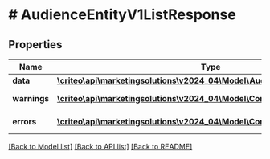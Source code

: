 # # AudienceEntityV1ListResponse

## Properties

Name | Type | Description | Notes
------------ | ------------- | ------------- | -------------
**data** | [**\criteo\api\marketingsolutions\v2024_04\Model\AudienceEntityV1Resource[]**](AudienceEntityV1Resource.md) |  | [optional]
**warnings** | [**\criteo\api\marketingsolutions\v2024_04\Model\CommonProblem[]**](CommonProblem.md) |  | [optional] [readonly]
**errors** | [**\criteo\api\marketingsolutions\v2024_04\Model\CommonProblem[]**](CommonProblem.md) |  | [optional] [readonly]

[[Back to Model list]](../../README.md#models) [[Back to API list]](../../README.md#endpoints) [[Back to README]](../../README.md)
